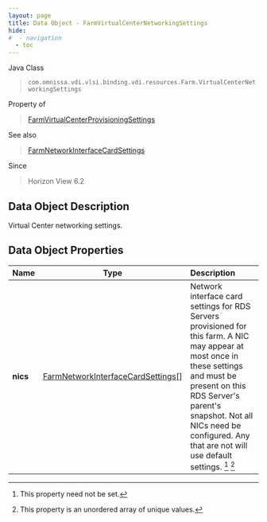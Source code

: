 ```yaml
---
layout: page
title: Data Object - FarmVirtualCenterNetworkingSettings
hide:
#  - navigation
  - toc
---
```






Java Class
> `com.omnissa.vdi.vlsi.binding.vdi.resources.Farm.VirtualCenterNetworkingSettings`

Property of
> [FarmVirtualCenterProvisioningSettings](vdi.resources.Farm.VirtualCenterProvisioningSettings.md#field_detail)

See also
> [FarmNetworkInterfaceCardSettings](vdi.resources.Farm.NetworkInterfaceCardSettings.md)

Since
> Horizon View 6.2


## Data Object Description

Virtual Center networking settings.

## Data Object Properties

 Name | Type | Description
:---|:---:|:---
**nics**| [FarmNetworkInterfaceCardSettings[]](vdi.resources.Farm.NetworkInterfaceCardSettings.md)|  Network interface card settings for RDS Servers provisioned for this farm. A NIC may appear at most once in these settings and must be present on this RDS Server's parent's snapshot. Not all NICs need be configured. Any that are not will use default settings. [^1] [^14]


 


[^1]: This property need not be set.
[^14]: This property is an unordered array of unique values.